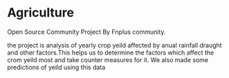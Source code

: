 # Agriculture

Open Source Community Project By Fnplus community.

the project is analysis of yearly crop yeild affected by anual rainfall draught and other factors.This helps us to determine the factors which affect the crom yeild most and take counter measures for it. We also made some predictions of yeild using this data
